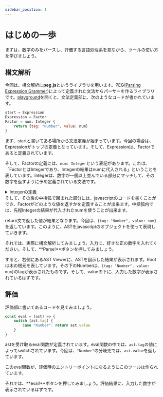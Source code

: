 ```yaml
---
sidebar_position: 1
---
```


# はじめの一歩
まずは、数字のみをパースし、評価する言語処理系を見ながら、ツールの使い方を学びましょう。

## 構文解析
今回は、構文解析に**peg.js**というライブラリを用います。PEG([Parsing Expression Grammer](https://ja.wikipedia.org/wiki/Parsing_Expression_Grammar))によって定義された文法からパーサーを作るライブラリです。[playground](https://pl-workshop.github.io/pl-workshop/)を開くと、文法定義部に、次のようなコードが書かれています。
```javascript
start = Expression
Expression = Factor
Factor = num: Integer {
    return {tag: "Number", value: num}
}
```
まず、startと書いてある場所から文法定義が始まっています。今回の場合は、Expressionがトップの定義となっています。そして、Expressionは、Factorであると定義されています。

そして、Factorの定義には、`num: Integer`という表記があります。これは、「FactorとはIntegerであり、Integerの結果はnumに代入される」ということを表しています。Integerは、数字が一個以上並んでいる部分にマッチして、その数字を返すように予め定義されている文法です。
<details>
<summary>Integerの定義</summary>

```javascript
Integer = _ [0-9]+ { 
    return parseInt(text(), 10); 
}
```
_は0個以上の空白、改行を消費する文法で、次のような定義になっています。
```javascript
_ = [ \\t\\n\\r]*
```
</details>
そして、その後の中括弧で囲まれた部分には、javascriptのコードを書くことができ、Factorがどのような値を返すかを定義することが出来ます。中括弧内では、先程Integerの結果が代入されたnumを使うことが出来ます。

return文で返した値が結果となります。今回は、`{tag: "Number", value: num}`を返しています。このように、ASTをjavascriptのオブジェクトを使って表現していきます。

それでは、実際に構文解析してみましょう。入力に、好きな正の数字を入れてください。そして、**Parse!**ボタンを押してみましょう。

すると、右側にあるAST Viewerに、ASTを図示した結果が表示されます。Rootは木の根元を表しています。その下のNumberは、`{tag: "Number", value: num}`のtagが表示されたものです。そして、valueの下に、入力した数字が表示されているはずです。

## 評価
評価部に書いてあるコードを見てみましょう。
```javascript
const eval = (ast) => {
    switch (ast.tag) {
        case "Number": return ast.value
    }
}
```
astを受け取るeval関数が定義されています。eval関数の中では、`ast.tag`の値によってswitchされています。今回は、`"Number"`の分岐先では、`ast.value`を返しています。

このeval関数が、評価時のエントリーポイントになるようにこのツールは作られています。

それでは、**eval!**ボタンを押してみましょう。評価結果に、入力した数字が表示されているはずです。
